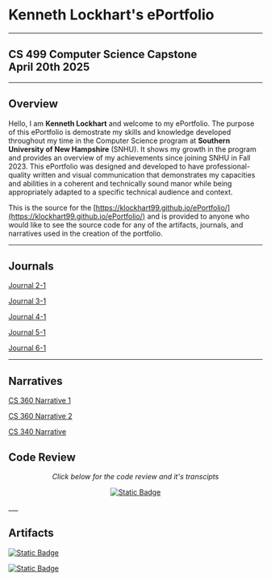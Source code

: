 # Kenneth Lockhart's ePortfolio
___
## CS 499 Computer Science Capstone</br>April 20th 2025
___
## Overview
Hello, I am **Kenneth Lockhart** and welcome to my ePortfolio. The purpose of this ePortfolio is demostrate my skills and knowledge developed throughout my time in the Computer Science program at **Southern University of New Hampshire** (SNHU). It shows my growth in the program and provides an overview of my achievements since joining SNHU in Fall 2023. This ePortfolio was designed and developed to have professional-quality written and visual communication that demonstrates my capacities and abilities in a coherent and technically sound manor while being appropriately adapted to a specific technical audience and context.

This is the source for the [https://klockhart99.github.io/ePortfolio/](https://klockhart99.github.io/ePortfolio/) and is provided to anyone who would like to see the source code for any of the artifacts, journals, and narratives used in the creation of the portfolio.
___
## Journals
[Journal 2-1](Archive/Journals/Lockhart,%20Kenneth%20-%20CS%20499%20Module%202-1(1).pdf)

[Journal 3-1](Archive/Journals/Lockhart,%20Kenneth%20-%20CS%20499%20Module%203-1(1).pdf)

[Journal 4-1](Archive/Journals/Lockhart,%20Kenneth%20-%20CS%20499%20Module%204-1(1).pdf)

[Journal 5-1](Archive/Journals/Lockhart,%20Kenneth%20-%20CS%20499%20Module%205-1(1).pdf)

[Journal 6-1](Archive/Journals/Lockhart,%20Kenneth%20-%20CS%20499%20Module%206-1(1).pdf)
___

## Narratives
[CS 360 Narrative 1](Archive/Documents/Lockhart,%20Kenneth%20-%20CS%20499%20Milestone%20Two(1).pdf)

[CS 360 Narrative 2](Archive/Documents/Lockhart,%20Kenneth%20-%20CS%20499%20Milestone%20Three(1).pdf)

[CS 340 Narrative](Archive/Documents/Lockhart,%20Kenneth%20-%20CS%20499%20Milestone%20Four(1).pdf)

## Code Review
<div style="text-align: center;">
  <p><em>Click below for the code review and it's transcipts</em></p>
  <p><a href="https://klockhart99.github.io/ePortfolio/code-review" title="ePortfolio Code Review">
            <img 
              alt="Static Badge" 
              src="https://img.shields.io/badge/Link-Code%20Review-FFAA11?style=flat&link=https%3A%2F%2Fklockhart99.github.io%2FePortfolio%2Fcode-review"></a></p>
</div>
___

## Artifacts
<p><a href="https://klockhart99.github.io/ePortfolio/cs340-database" title="ePortfolio CS 340">
             <img 
               alt="Static Badge" 
               src="https://img.shields.io/badge/Artifact-CS%20360%20Event%20Planner-2299FF?style=flat&link=https%3A%2F%2Fklockhart99.github.io%2FePortfolio%2Fcs340-database"></a></p>
  <p><a href="https://klockhart99.github.io/ePortfolio/cs340-database" title="ePortfolio CS 340">
             <img 
               alt="Static Badge" 
               src="https://img.shields.io/badge/Artifact-CS%20340%20Databases-2299FF?style=flat&link=https%3A%2F%2Fklockhart99.github.io%2FePortfolio%2Fcs340-database"></a></p>
</
___
